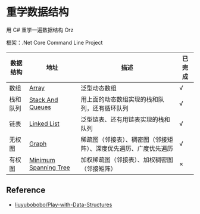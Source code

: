 # 重学数据结构

用 C# 重学一遍数据结构 Orz  

框架：.Net Core Command Line Project

| 数据结构  | 地址  | 描述  | 已完成  |   
|---|---|---|---|
| 数组 | [Array](https://github.com/Latias94/study-data-structure-again/tree/master/Array)  | 泛型动态数组  | √ |
| 栈和队列 | [Stack And Queues](https://github.com/Latias94/study-data-structure-again/tree/master/StackAndQueues)  | 用上面的动态数组实现的栈和队列，还有循环队列  | √ |
| 链表 | [Linked List](https://github.com/Latias94/study-data-structure-again/tree/master/LinkedList)  | 泛型链表、还有用链表实现的栈和队列  | √ |
| 无权图 | [Graph](https://github.com/Latias94/study-data-structure-again/tree/master/Graph)  | 稀疏图（邻接表）、稠密图（邻接矩阵）、深度优先遍历、广度优先遍历  | √ |
| 有权图 | [Minimum Spanning Tree](https://github.com/Latias94/study-data-structure-again/tree/master/MinimumSpanningTree) | 加权稀疏图（邻接表）、加权稠密图（邻接矩阵） | × |

## Reference
* [liuyubobobo/Play-with-Data-Structures](https://github.com/liuyubobobo/Play-with-Data-Structures)
